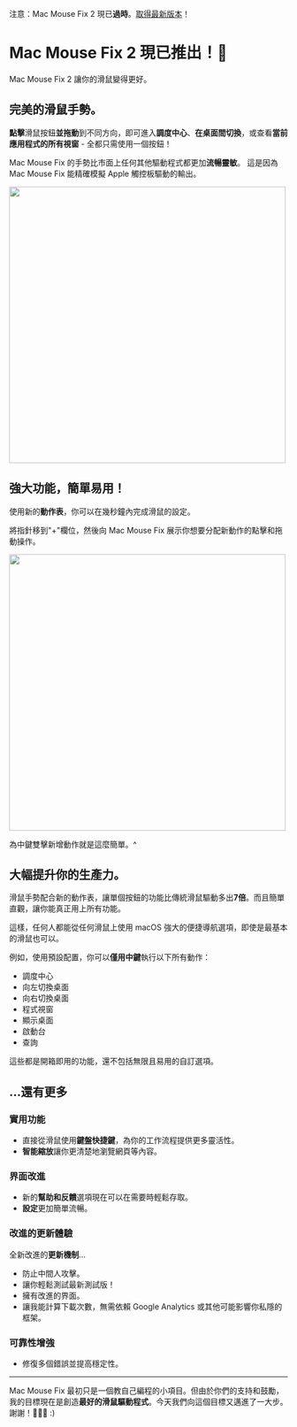 注意：Mac Mouse Fix 2 現已**過時**。[取得最新版本](https://github.com/noah-nuebling/mac-mouse-fix/releases)！

# Mac Mouse Fix 2 現已推出！🎉

Mac Mouse Fix 2 讓你的滑鼠變得更好。

## 完美的滑鼠手勢。

**點擊**滑鼠按鈕**並拖動**到不同方向，即可進入**調度中心**、**在桌面間切換**，或查看**當前應用程式的所有視窗** - 全都只需使用一個按鈕！

Mac Mouse Fix 的手勢比市面上任何其他驅動程式都更加**流暢靈敏**。
這是因為 Mac Mouse Fix 能精確模擬 Apple 觸控板驅動的輸出。

<img width=500px src="https://user-images.githubusercontent.com/40808343/149643011-cc3311f1-af5c-453a-8206-2c6496d73d61.gif">

## 強大功能，簡單易用！

使用新的**動作表**，你可以在幾秒鐘內完成滑鼠的設定。

將指針移到"+"欄位，然後向 Mac Mouse Fix 展示你想要分配新動作的點擊和拖動操作。

<img width=500px src="https://user-images.githubusercontent.com/40808343/149642392-d0e25cf9-b49b-4398-b2e9-af2e810c8594.gif">

為中鍵雙擊新增動作就是這麼簡單。^

## 大幅提升你的生產力。

滑鼠手勢配合新的動作表，讓單個按鈕的功能比傳統滑鼠驅動多出**7倍**。而且簡單直觀，讓你能真正用上所有功能。

這樣，任何人都能從任何滑鼠上使用 macOS 強大的便捷導航選項，即使是最基本的滑鼠也可以。

例如，使用預設配置，你可以**僅用中鍵**執行以下所有動作：

- 調度中心
- 向左切換桌面
- 向右切換桌面
- 程式視窗
- 顯示桌面
- 啟動台
- 查詢

這些都是開箱即用的功能，還不包括無限且易用的自訂選項。

## ...還有更多

### 實用功能

- 直接從滑鼠使用**鍵盤快捷鍵**，為你的工作流程提供更多靈活性。
- **智能縮放**讓你更清楚地瀏覽網頁等內容。

### 界面改進

- 新的**幫助和反饋**選項現在可以在需要時輕鬆存取。
- **設定**更加簡單流暢。

### 改進的更新體驗

全新改進的**更新機制**...

- 防止中間人攻擊。
- 讓你輕鬆測試最新測試版！
- 擁有改進的界面。
- 讓我能計算下載次數，無需依賴 Google Analytics 或其他可能影響你私隱的框架。

### 可靠性增強

- 修復多個錯誤並提高穩定性。

---

Mac Mouse Fix 最初只是一個教自己編程的小項目。但由於你們的支持和鼓勵，我的目標現在是創造**最好的滑鼠驅動程式**。今天我們向這個目標又邁進了一大步。謝謝！🚀🚀🚀 :)